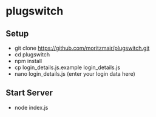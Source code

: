 # plugswitch

## Setup
* git clone https://github.com/moritzmair/plugswitch.git
* cd plugswitch
* npm install
* cp login_details.js.example login_details.js
* nano login_details.js (enter your login data here)

## Start Server
* node index.js